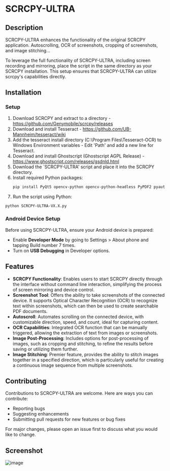 # SCRCPY-ULTRA

## Description
SCRCPY-ULTRA enhances the functionality of the original SCRCPY application. Autoscrolling, OCR of screenshots, cropping of screenshots, and image stitching...

To leverage the full functionality of SCRCPY-ULTRA, including screen recording and mirroring, place the script in the same directory as your SCRCPY installation. 
This setup ensures that SCRCPY-ULTRA can utilize scrcpy's capabilities directly.

## Installation

### Setup
1. Download SCRCPY and extract to a directory - https://github.com/Genymobile/scrcpy/releases
2. Download and install Tesseract - https://github.com/UB-Mannheim/tesseract/wiki
3. Add the tesseract install directory (C:\Program Files\Tesseract-OCR) to Windows Environment variables - Edit 'Path' and add a new line for Tesseract.
4. Download and install Ghostscript (Ghostscript AGPL Release) - https://www.ghostscript.com/releases/gsdnld.html
5. Download the `SCRCPY-ULTRA' script and place it into the SCRCPY directory.
6. Install required Python packages:
   ```sh
   pip install PyQt5 opencv-python opencv-python-headless PyPDF2 pyautogui numpy pillow reportlab imagehash ocrmypdf
   ```
7. Run the script using Python:
```sh
python SCRCPY-ULTRA-VX.X.py
```
  
### Android Device Setup
Before using SCRCPY-ULTRA, ensure your Android device is prepared:
- Enable **Developer Mode** by going to Settings > About phone and tapping Build number 7 times.
- Turn on **USB Debugging** in Developer options.

## Features

- **SCRCPY Functionality**: Enables users to start SCRCPY directly through the interface without command line interaction, simplifying the process of screen mirroring and device control.
- **Screenshot Tool**: Offers the ability to take screenshots of the connected device. It supports Optical Character Recognition (OCR) to recognize text within screenshots, which can then be used to create searchable PDF documents.
- **Autoscroll**: Automates scrolling on the connected device, with customizable direction, speed, and count, ideal for capturing content.
- **OCR Capabilities**: Integrated OCR function that can be manually triggered, allowing the extraction of text from images or screenshots.
- **Image Post-Processing**: Includes options for post-processing of images, such as cropping and stitching, to refine the results before saving or utilizing them further.
- **Image Stitching**: Premier feature, provides the ability to stitch images together in a specified direction, which is particularly useful for creating a continuous image sequence from multiple screenshots.

## Contributing

Contributions to SCRCPY-ULTRA are welcome. Here are ways you can contribute:
- Reporting bugs
- Suggesting enhancements
- Submitting pull requests for new features or bug fixes

For major changes, please open an issue first to discuss what you would like to change.

## Screenshot
![image](https://github.com/maccheroncelli/SCRCPY-ULTRA/assets/154501937/2ad1eb8f-2668-481b-808d-ff9f9f9b1457)

